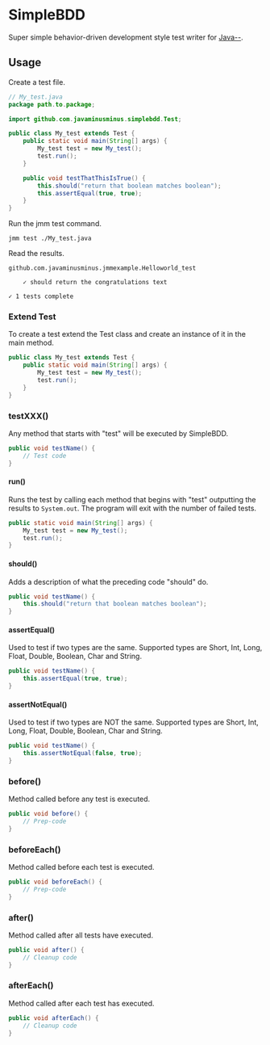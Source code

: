 # SimpleBDD

Super simple behavior-driven development style test writer for [Java--](https://github.com/javaminusminus/jmm).

## Usage

Create a test file.

```java
// My_test.java
package path.to.package;

import github.com.javaminusminus.simplebdd.Test;

public class My_test extends Test {
    public static void main(String[] args) {
        My_test test = new My_test();
        test.run();
    }

    public void testThatThisIsTrue() {
        this.should("return that boolean matches boolean");
        this.assertEqual(true, true);
    }
}
```

Run the jmm test command.

    jmm test ./My_test.java

Read the results.

    github.com.javaminusminus.jmmexample.Helloworld_test

        ✓ should return the congratulations text

    ✓ 1 tests complete

### Extend Test

To create a test extend the Test class and create an instance of it in the main method.

```java
public class My_test extends Test {
    public static void main(String[] args) {
        My_test test = new My_test();
        test.run();
    }
}
```

### testXXX()

Any method that starts with "test" will be executed by SimpleBDD.

```java
public void testName() {
    // Test code
}
```

#### run()

Runs the test by calling each method that begins with "test" outputting the results to `System.out`. The program will exit with the number of failed tests.

```java
public static void main(String[] args) {
    My_test test = new My_test();
    test.run();
}
```

#### should()

Adds a description of what the preceding code "should" do.

```java
public void testName() {
    this.should("return that boolean matches boolean");
}
```

#### assertEqual()

Used to test if two types are the same. Supported types are Short, Int, Long, Float, Double, Boolean, Char and String.

```java
public void testName() {
    this.assertEqual(true, true);
}
```

#### assertNotEqual()

Used to test if two types are NOT the same. Supported types are Short, Int, Long, Float, Double, Boolean, Char and String.

```java
public void testName() {
    this.assertNotEqual(false, true);
}
```

### before()

Method called before any test is executed.

```java
public void before() {
    // Prep-code
}
```

### beforeEach()

Method called before each test is executed.

```java
public void beforeEach() {
    // Prep-code
}
```

### after()

Method called after all tests have executed.

```java
public void after() {
    // Cleanup code
}
```

### afterEach()

Method called after each test has executed.

```java
public void afterEach() {
    // Cleanup code
}
```
